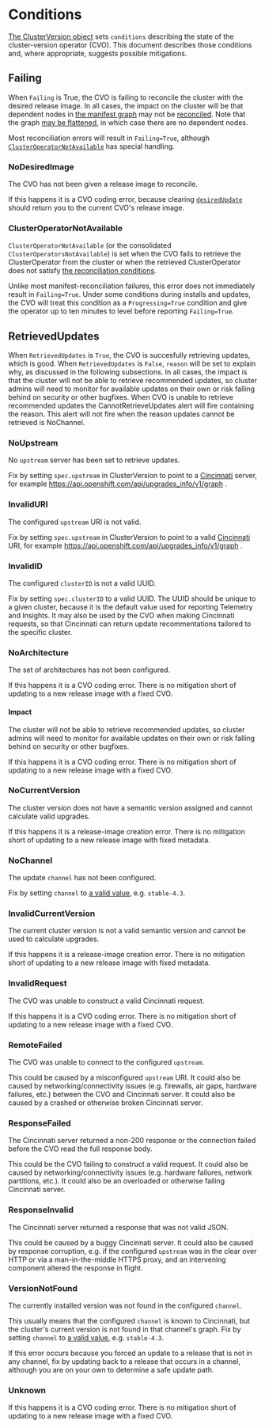# Conditions

[The ClusterVersion object](../dev/clusterversion.md) sets `conditions` describing the state of the cluster-version operator (CVO).
This document describes those conditions and, where appropriate, suggests possible mitigations.

## Failing

When `Failing` is True, the CVO is failing to reconcile the cluster with the desired release image.
In all cases, the impact on the cluster will be that dependent nodes in [the manifest graph](reconciliation.md#manifest-graph) may not be [reconciled](reconciliation.md#reconciling-the-graph).
Note that the graph [may be flattened](reconciliation.md#manifest-graph), in which case there are no dependent nodes.

Most reconciliation errors will result in `Failing=True`, although [`ClusterOperatorNotAvailable`](#clusteroperatornotavailable) has special handling.

### NoDesiredImage

The CVO has not been given a release image to reconcile.

If this happens it is a CVO coding error, because clearing [`desiredUpdate`][api-desired-update] should return you to the current CVO's release image.

### ClusterOperatorNotAvailable

`ClusterOperatorNotAvailable` (or the consolidated `ClusterOperatorsNotAvailable`) is set when the CVO fails to retrieve the ClusterOperator from the cluster or when the retrieved ClusterOperator does not satisfy [the reconciliation conditions](reconciliation.md#clusteroperator).

Unlike most manifest-reconciliation failures, this error does not immediately result in `Failing=True`.
Under some conditions during installs and updates, the CVO will treat this condition as a `Progressing=True` condition and give the operator up to ten minutes to level before reporting `Failing=True`.

## RetrievedUpdates

When `RetrievedUpdates` is `True`, the CVO is succesfully retrieving updates, which is good.
When `RetrievedUpdates` is `False`, `reason` will be set to explain why, as discussed in the following subsections.
In all cases, the impact is that the cluster will not be able to retrieve recommended updates, so cluster admins will need to monitor for available updates on their own or risk falling behind on security or other bugfixes.
When CVO is unable to retrieve recommended updates the CannotRetrieveUpdates alert will fire containing the reason. This alert will not fire when the reason updates cannot be retrieved is NoChannel.

### NoUpstream

No `upstream` server has been set to retrieve updates.

Fix by setting `spec.upstream` in ClusterVersion to point to a [Cincinnati][] server, for example https://api.openshift.com/api/upgrades_info/v1/graph .

### InvalidURI

The configured `upstream` URI is not valid.

Fix by setting `spec.upstream` in ClusterVersion to point to a valid [Cincinnati][] URI, for example https://api.openshift.com/api/upgrades_info/v1/graph .

### InvalidID

The configured `clusterID` is not a valid UUID.

Fix by setting `spec.clusterID` to a valid UUID.
The UUID should be unique to a given cluster, because it is the default value used for reporting Telemetry and Insights.
It may also be used by the CVO when making Cincinnati requests, so that Cincinnati can return update recommentations tailored to the specific cluster.

### NoArchitecture

The set of architectures has not been configured.

If this happens it is a CVO coding error.
There is no mitigation short of updating to a new release image with a fixed CVO.

#### Impact

The cluster will not be able to retrieve recommended updates, so cluster admins will need to monitor for available updates on their own or risk falling behind on security or other bugfixes.

If this happens it is a CVO coding error.
There is no mitigation short of updating to a new release image with a fixed CVO.

### NoCurrentVersion

The cluster version does not have a semantic version assigned and cannot calculate valid upgrades.

If this happens it is a release-image creation error.
There is no mitigation short of updating to a new release image with fixed metadata.

### NoChannel

The update `channel` has not been configured.

Fix by setting `channel` to [a valid value][channels], e.g. `stable-4.3`.

### InvalidCurrentVersion

The current cluster version is not a valid semantic version and cannot be used to calculate upgrades.

If this happens it is a release-image creation error.
There is no mitigation short of updating to a new release image with fixed metadata.

### InvalidRequest

The CVO was unable to construct a valid Cincinnati request.

If this happens it is a CVO coding error.
There is no mitigation short of updating to a new release image with a fixed CVO.

### RemoteFailed

The CVO was unable to connect to the configured `upstream`.

This could be caused by a misconfigured `upstream` URI.
It could also be caused by networking/connectivity issues (e.g. firewalls, air gaps, hardware failures, etc.) between the CVO and Cincinnati server.
It could also be caused by a crashed or otherwise broken Cincinnati server.

### ResponseFailed

The Cincinnati server returned a non-200 response or the connection failed before the CVO read the full response body.

This could be the CVO failing to construct a valid request.
It could also be caused by networking/connectivity issues (e.g. hardware failures, network partitions, etc.).
It could also be an overloaded or otherwise failing Cincinnati server.

### ResponseInvalid

The Cincinnati server returned a response that was not valid JSON.

This could be caused by a buggy Cincinnati server.
It could also be caused by response corruption, e.g. if the configured `upstream` was in the clear over HTTP or via a man-in-the-middle HTTPS proxy, and an intervening component altered the response in flight.

### VersionNotFound

The currently installed version was not found in the configured `channel`.

This usually means that the configured `channel` is known to Cincinnati, but the cluster's current version is not found in that channel's graph.
Fix by setting `channel` to [a valid value][channels], e.g. `stable-4.3`.

If this error occurs because you forced an update to a release that is not in any channel, fix by updating back to a release that occurs in a channel, although you are on your own to determine a safe update path.

### Unknown

If this happens it is a CVO coding error.
There is no mitigation short of updating to a new release image with a fixed CVO.

[api-desired-update]: https://github.com/openshift/api/blob/34f54f12813aaed8822bb5bc56e97cbbfa92171d/config/v1/types_cluster_version.go#L40-L54
[channels]: https://docs.openshift.com/container-platform/4.3/updating/updating-cluster-between-minor.html#understanding-upgrade-channels_updating-cluster-between-minor
[Cincinnati]: https://github.com/openshift/cincinnati/blob/master/docs/design/openshift.md
